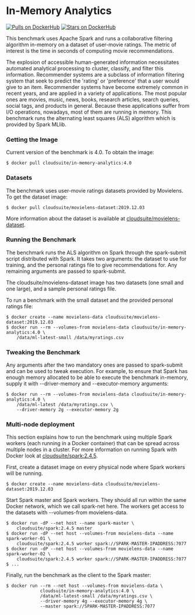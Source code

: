 # In-Memory Analytics #

[![Pulls on DockerHub][dhpulls]][dhrepo]
[![Stars on DockerHub][dhstars]][dhrepo]

This benchmark uses Apache Spark and runs a collaborative filtering algorithm
in-memory on a dataset of user-movie ratings. The metric of interest is the
time in seconds of computing movie recommendations.

The explosion of accessible human-generated information necessitates automated
analytical processing to cluster, classify, and filter this information.
Recommender systems are a subclass of information filtering system that seek to
predict the 'rating' or 'preference' that a user would give to an item.
Recommender systems have become extremely common in recent years, and are
applied in a variety of applications. The most popular ones are movies, music,
news, books, research articles, search queries, social tags, and products in
general. Because these applications suffer from I/O operations, nowadays, most
of them are running in memory. This benchmark runs the alternating least
squares (ALS) algorithm which is provided by Spark MLlib.

### Getting the Image

Current version of the benchmark is 4.0. To obtain the image:

    $ docker pull cloudsuite/in-memory-analytics:4.0

### Datasets

The benchmark uses user-movie ratings datasets provided by Movielens. To get
the dataset image:

    $ docker pull cloudsuite/movielens-dataset:2019.12.03

More information about the dataset is available at
[cloudsuite/movielens-dataset][ml-dhrepo].

### Running the Benchmark

The benchmark runs the ALS algorithm on Spark through the spark-submit script
distributed with Spark. It takes two arguments: the dataset to use for
training, and the personal ratings file to give recommendations for. Any
remaining arguments are passed to spark-submit.

The cloudsuite/movielens-dataset image has two datasets (one small and one
large), and a sample personal ratings file.

To run a benchmark with the small dataset and the provided personal ratings
file:

    $ docker create --name movielens-data cloudsuite/movielens-dataset:2019.12.03
    $ docker run --rm --volumes-from movielens-data cloudsuite/in-memory-analytics:4.0 \
        /data/ml-latest-small /data/myratings.csv

### Tweaking the Benchmark

Any arguments after the two mandatory ones are passed to spark-submit and can
be used to tweak execution. For example, to ensure that Spark has enough memory
allocated to be able to execute the benchmark in-memory, supply it with
--driver-memory and --executor-memory arguments:

    $ docker run --rm --volumes-from movielens-data cloudsuite/in-memory-analytics:4.0 \
        /data/ml-latest /data/myratings.csv \
        --driver-memory 2g --executor-memory 2g

### Multi-node deployment

This section explains how to run the benchmark using multiple Spark workers
(each running in a Docker container) that can be spread across multiple nodes
in a cluster. For more information on running Spark with Docker look at
[cloudsuite/spark:2.4.5][spark-dhrepo].

First, create a dataset image on every physical node where Spark workers will
be running.

    $ docker create --name movielens-data cloudsuite/movielens-dataset:2019.12.03

Start Spark master and Spark workers. They should all run within the same
Docker network, which we call spark-net here. The workers get access to the
datasets with --volumes-from movielens-data.

    $ docker run -dP --net host --name spark-master \
        cloudsuite/spark:2.4.5 master
    $ docker run -dP --net host --volumes-from movielens-data --name spark-worker-01 \
        cloudsuite/spark:2.4.5 worker spark://SPARK-MASTER-IPADDRESS:7077
    $ docker run -dP --net host --volumes-from movielens-data --name spark-worker-02 \
        cloudsuite/spark:2.4.5 worker spark://SPARK-MASTER-IPADDRESS:7077
    $ ...

Finally, run the benchmark as the client to the Spark master:

    $ docker run --rm --net host --volumes-from movielens-data \
                 cloudsuite/in-memory-analytics:4.0 \
                 /data/ml-latest-small /data/myratings.csv \
                 --driver-memory 4g --executor-memory 4g \
                 --master spark://SPARK-MASTER-IPADDRESS:7077

[dhrepo]: https://hub.docker.com/r/cloudsuite/in-memory-analytics/ "DockerHub Page"
[dhpulls]: https://img.shields.io/docker/pulls/cloudsuite/in-memory-analytics.svg "Go to DockerHub Page"
[dhstars]: https://img.shields.io/docker/stars/cloudsuite/in-memory-analytics.svg "Go to DockerHub Page"
[ml-dhrepo]: https://hub.docker.com/r/cloudsuite/movielens-dataset/ 
[spark-dhrepo]: https://hub.docker.com/r/cloudsuite/spark/
